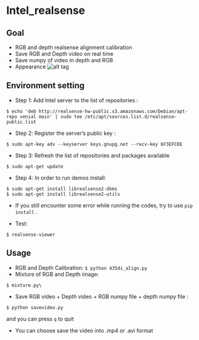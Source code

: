 # Intel_realsense
## Goal
* RGB and depth realsense alignment calibration
* Save RGB and Depth video on real time
* Save numpy of video in depth and RGB
* Appearance ![alt tag](https://i.imgur.com/FBOGVIx.jpg)
## Environment setting
* Step 1: Add Intel server to the list of repositories :
```
$ echo 'deb http://realsense-hw-public.s3.amazonaws.com/Debian/apt-repo xenial main' | sudo tee /etc/apt/sources.list.d/realsense-public.list
```
* Step 2: Register the server’s public key :
```
$ sudo apt-key adv --keyserver keys.gnupg.net --recv-key 6F3EFCDE
```
* Step 3: Refresh the list of repositories and packages available
```
$ sudo apt-get update
```
* Step 4: In order to run demos install:
```
$ sudo apt-get install librealsense2-dkms
$ sudo apt-get install librealsense2-utils
```
* If you still encounter some error while running the codes, try to use `pip install` .

* Test: 
```
$ realsense-viewer
```
## Usage
* RGB and Depth Calibration: ```$ python 435di_align.py```
* Mixture of RGB and Depth image: 
```
$ mixture.py\
```
* Save RGB video + Depth video + RGB numpy file + depth numpy file : 
```
$ python savevideo.py
```
 and you can press ```q``` to quit 
* You can choose save the video into .mp4 or .avi format

